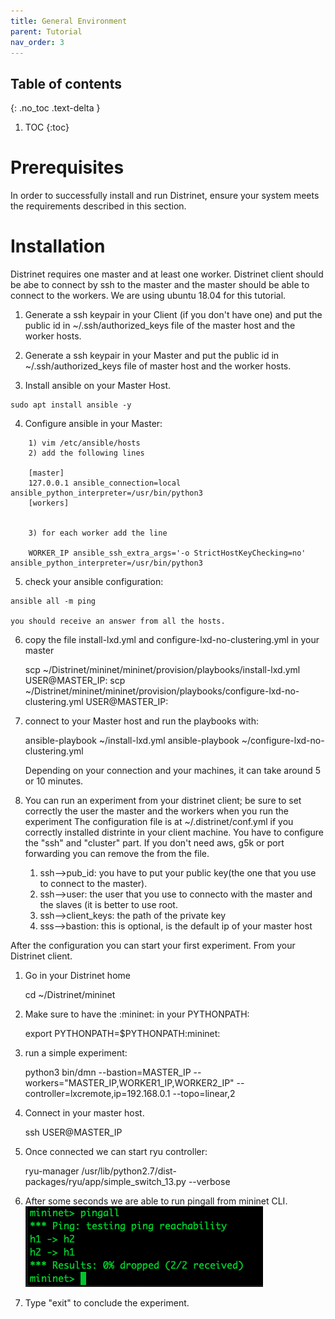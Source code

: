 ```yaml
---
title: General Environment
parent: Tutorial
nav_order: 3
---
```


## Table of contents
{: .no_toc .text-delta }

1. TOC
{:toc}

# Prerequisites

In order to successfully install and run Distrinet, ensure your system meets the requirements described in this section.


# Installation
Distrinet requires one master and at least one worker.
Distrinet client should be abe to connect by ssh to the master and the master should be able to connect to the workers.
We are using ubuntu 18.04 for this tutorial.


1) Generate a ssh keypair in your Client (if you don't have one) and put the public id in ~/.ssh/authorized_keys file  of the master host and the worker hosts.

2) Generate a ssh keypair in your Master and put the public id in ~/.ssh/authorized_keys file of master host and the worker hosts.

3) Install ansible on your Master Host.
```
sudo apt install ansible -y
```

4) Configure ansible in your Master:
```
    1) vim /etc/ansible/hosts
    2) add the following lines
    
    [master]
    127.0.0.1 ansible_connection=local ansible_python_interpreter=/usr/bin/python3
    [workers]
    
    
    3) for each worker add the line
    
    WORKER_IP ansible_ssh_extra_args='-o StrictHostKeyChecking=no' ansible_python_interpreter=/usr/bin/python3
```
    
5) check your ansible configuration:
```
ansible all -m ping

you should receive an answer from all the hosts.
```

6) copy the file install-lxd.yml and configure-lxd-no-clustering.yml in your master

    
    scp ~/Distrinet/mininet/mininet/provision/playbooks/install-lxd.yml USER@MASTER_IP:
    scp ~/Distrinet/mininet/mininet/provision/playbooks/configure-lxd-no-clustering.yml USER@MASTER_IP:
    
    
7) connect to your Master host and run the playbooks with:

    
    ansible-playbook ~/install-lxd.yml
    ansible-playbook ~/configure-lxd-no-clustering.yml
    
    Depending on your connection and your machines, it can take around 5 or 10 minutes.
8) You can run an experiment from your distrinet client; be sure to set correctly the user the master and the workers when you run the experiment
The configuration file is at ~/.distrinet/conf.yml if you correctly installed distrinte in your client machine.
You have to configure the "ssh" and "cluster" part. If you don't need aws, g5k or port forwarding you can remove the from the file.

    1) ssh-->pub_id: you have to put your public key(the one that you use to connect to the master). 
    2) ssh-->user: the user that you use to connecto with the master and the slaves (it is better to use root.
    3) ssh-->client_keys: the path of the private key
    4) sss-->bastion: this is optional, is the default ip of your master host

After the configuration you can start your first experiment.
From your Distrinet client.
1) Go in your Distrinet home
    
    cd ~/Distrinet/mininet
    
2) Make sure to have the :mininet: in your PYTHONPATH:
    
    export PYTHONPATH=$PYTHONPATH:mininet:
    
3) run a simple experiment:
    
    python3 bin/dmn --bastion=MASTER_IP --workers="MASTER_IP,WORKER1_IP,WORKER2_IP" --controller=lxcremote,ip=192.168.0.1 --topo=linear,2
    
4) Connect in your master host.
    
    ssh USER@MASTER_IP

5) Once connected we can start ryu controller:
    
    ryu-manager /usr/lib/python2.7/dist-packages/ryu/app/simple_switch_13.py --verbose
    
6) After some seconds we are able to run pingall from mininet CLI.
    ![alt text](images/pingall.png)
 
7) Type "exit" to conclude the experiment.
